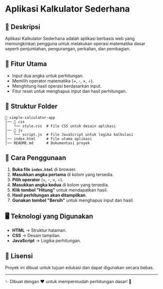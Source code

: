 # Aplikasi Kalkulator Sederhana

## 📌 Deskripsi
Aplikasi Kalkulator Sederhana adalah aplikasi berbasis web yang memungkinkan pengguna untuk melakukan operasi matematika dasar seperti penjumlahan, pengurangan, perkalian, dan pembagian.

## 🚀 Fitur Utama
- Input dua angka untuk perhitungan.
- Memilih operator matematika (+, -, ×, ÷).
- Menghitung hasil operasi berdasarkan input.
- Fitur reset untuk menghapus input dan hasil perhitungan.

## 📂 Struktur Folder
```
📁 simple-calculator-app
│── 📂 css
│   └── style.css  # File CSS untuk desain aplikasi
│── 📂 js
│   └── script.js  # File JavaScript untuk logika kalkulasi
│── index.html     # File utama aplikasi
│── README.md      # Dokumentasi proyek
```

## 🔧 Cara Penggunaan
1. **Buka file `index.html`** di browser.
2. **Masukkan angka pertama** di kolom yang tersedia.
3. **Pilih operator** (+, -, ×, ÷).
4. **Masukkan angka kedua** di kolom yang tersedia.
5. **Klik tombol "Hitung"** untuk mendapatkan hasil.
6. **Hasil perhitungan akan ditampilkan**.
7. **Gunakan tombol "Bersih"** untuk menghapus input dan hasil.

## 🖥️ Teknologi yang Digunakan
- **HTML** → Struktur halaman.
- **CSS** → Desain tampilan.
- **JavaScript** → Logika perhitungan.

## 📜 Lisensi
Proyek ini dibuat untuk tujuan edukasi dan dapat digunakan secara bebas.

---
✨ Dibuat dengan ❤️ untuk mempermudah perhitungan dasar! 🚀

